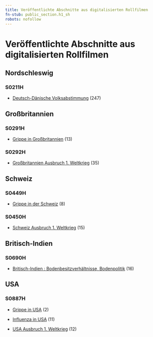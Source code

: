 ```yaml
---
title: Veröffentlichte Abschnitte aus digitalisierten Rollfilmen
fn-stub: public_section.h1_sh
robots: nofollow
---
```


# Veröffentlichte Abschnitte aus digitalisierten Rollfilmen

## Nordschleswig

### S0211H

- [Deutsch-Dänische Volksabstimmung](h1/sh/S0211H/0848) (247)

## Großbritannien

### S0291H

- [Grippe in Großbritannien](h1/sh/S0291H/1150) (13)

### S0292H

- [Großbritannien Ausbruch 1. Weltkrieg](h1/sh/S0292H/0646) (35)

## Schweiz

### S0449H

- [Grippe in der Schweiz](h1/sh/S0449H/1185) (8)

### S0450H

- [Schweiz Ausbruch 1. Weltkrieg](h1/sh/S0450H/0098) (15)

## Britisch-Indien

### S0690H

- [Britisch-Indien : Bodenbesitzverhältnisse, Bodenpolitik](h1/sh/S0690H/0001) (16)

## USA

### S0887H

- [Grippe in USA](h1/sh/S0887H/0718) (2)

- [Influenza in USA](h1/sh/S0887H/0724) (11)

- [USA Ausbruch 1. Weltkrieg](h1/sh/S0887H/1174) (12)